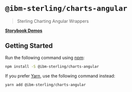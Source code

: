 # `@ibm-sterling/charts-angular`

> Sterling Charting Angular Wrappers

**[Storybook Demos](https://ibm.github.io/sterling-dataviz/angular)**

## Getting Started

Run the following command using [npm](https://www.npmjs.com/):

```bash
npm install -S @ibm-sterling/charts-angular
```

If you prefer [Yarn](https://yarnpkg.com/en/), use the following command
instead:

```bash
yarn add @ibm-sterling/charts-angular
```
